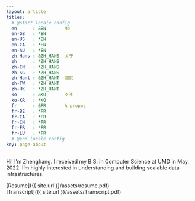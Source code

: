 ```yaml
---
layout: article
titles:
  # @start locale config
  en      : &EN       Me
  en-GB   : *EN
  en-US   : *EN
  en-CA   : *EN
  en-AU   : *EN
  zh-Hans : &ZH_HANS  关于
  zh      : *ZH_HANS
  zh-CN   : *ZH_HANS
  zh-SG   : *ZH_HANS
  zh-Hant : &ZH_HANT  關於
  zh-TW   : *ZH_HANT
  zh-HK   : *ZH_HANT
  ko      : &KO       소개
  ko-KR   : *KO
  fr      : &FR       À propos
  fr-BE   : *FR
  fr-CA   : *FR
  fr-CH   : *FR
  fr-FR   : *FR
  fr-LU   : *FR
  # @end locale config
key: page-about
---
```


Hi! I’m Zhenghang. I received my B.S. in Computer Science at UMD in May, 2022. I’m highly interested in understanding and building scalable data infrastructures.

[Resume]({{ site.url }}/assets/resume.pdf)  
[Transcript]({{ site.url }}/assets/Transcript.pdf)
